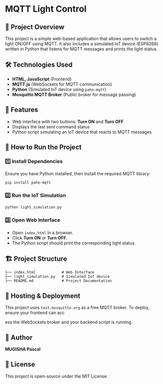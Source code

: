 # MQTT Light Control

## 📌 Project Overview

This project is a simple web-based application that allows users to switch a light ON/OFF using MQTT. It also includes a simulated IoT device (ESP8266) written in Python that listens for MQTT messages and prints the light status.

## 🛠 Technologies Used

- **HTML, JavaScript** (Frontend)
- **MQTT.js** (WebSockets for MQTT communication)
- **Python** (Simulated IoT device using `paho-mqtt`)
- **Mosquitto MQTT Broker** (Public broker for message passing)

## 📜 Features

- Web interface with two buttons: **Turn ON** and **Turn OFF**
- Displays the last sent command status
- Python script simulating an IoT device that reacts to MQTT messages

## 🚀 How to Run the Project

### 1️⃣ Install Dependencies

Ensure you have Python installed, then install the required MQTT library:

```bash
pip install paho-mqtt
```

### 2️⃣ Run the IoT Simulation

```bash
python light_simulation.py
```

### 3️⃣ Open Web Interface

- Open `index.html` in a browser.
- Click **Turn ON** or **Turn OFF**.
- The Python script should print the corresponding light status.

## 🏗 Project Structure

```
├── index.html            # Web Interface
├── light_simulation.py   # Simulated IoT device
├── README.md             # Project Documentation
```

## 📂 Hosting & Deployment

This project uses `test.mosquitto.org` as a free MQTT broker. To deploy, ensure your frontend can acc

ess the WebSockets broker and your backend script is running.

## 📌 Author

**MUGISHA Pascal**

## 🔗 License

This project is open-source under the MIT License.

